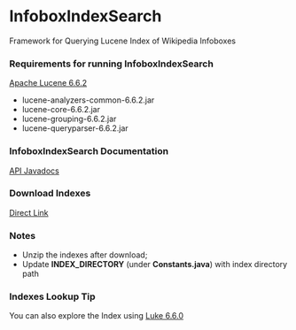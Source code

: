 # InfoboxIndexSearch

Framework for Querying Lucene Index of Wikipedia Infoboxes

### Requirements for running InfoboxIndexSearch
[Apache Lucene 6.6.2](http://lucene.apache.org/core/6_6_2/)
* lucene-analyzers-common-6.6.2.jar
* lucene-core-6.6.2.jar
* lucene-grouping-6.6.2.jar
* lucene-queryparser-6.6.2.jar

### InfoboxIndexSearch Documentation
[API Javadocs](https://guardiaum.github.io/InfoboxIndexSearch/index.html)

### Download Indexes
[Direct Link](https://cin.ufpe.br/~jms5/infobox-ext-index.zip)

### Notes
* Unzip the indexes after download;
* Update **INDEX_DIRECTORY** (under **Constants.java**) with index directory path

### Indexes Lookup Tip 
You can also explore the Index using [Luke 6.6.0](https://github.com/DmitryKey/luke/releases/tag/luke-6.6.0)